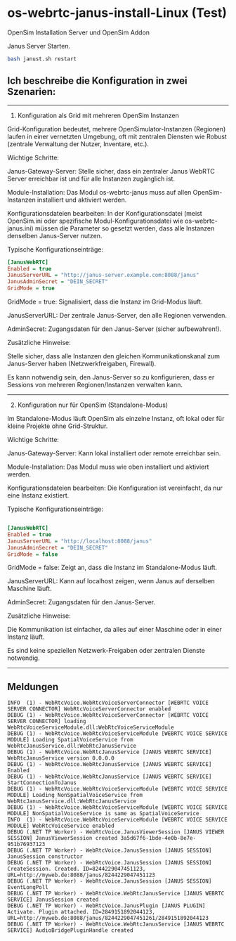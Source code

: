 # os-webrtc-janus-install-Linux (Test)
OpenSim Installation Server und OpenSim Addon

Janus Server Starten.

```bash
bash janust.sh restart
```


## Ich beschreibe die Konfiguration in zwei Szenarien:

---

1. Konfiguration als Grid mit mehreren OpenSim Instanzen

Grid-Konfiguration bedeutet, mehrere OpenSimulator-Instanzen (Regionen) laufen in einer vernetzten Umgebung, oft mit zentralen Diensten wie Robust (zentrale Verwaltung der Nutzer, Inventare, etc.).

Wichtige Schritte:

Janus-Gateway-Server: Stelle sicher, dass ein zentraler Janus WebRTC Server erreichbar ist und für alle Instanzen zugänglich ist.

Module-Installation: Das Modul os-webrtc-janus muss auf allen OpenSim-Instanzen installiert und aktiviert werden.

Konfigurationsdateien bearbeiten: In der Konfigurationsdatei (meist OpenSim.ini oder spezifische Modul-Konfigurationsdatei wie os-webrtc-janus.ini) müssen die Parameter so gesetzt werden, dass alle Instanzen denselben Janus-Server nutzen.

Typische Konfigurationseinträge:
```INI
[JanusWebRTC]
Enabled = true
JanusServerURL = "http://janus-server.example.com:8088/janus"
JanusAdminSecret = "DEIN_SECRET"
GridMode = true
```
GridMode = true: Signalisiert, dass die Instanz im Grid-Modus läuft.

JanusServerURL: Der zentrale Janus-Server, den alle Regionen verwenden.

AdminSecret: Zugangsdaten für den Janus-Server (sicher aufbewahren!).

Zusätzliche Hinweise:

Stelle sicher, dass alle Instanzen den gleichen Kommunikationskanal zum Janus-Server haben (Netzwerkfreigaben, Firewall).

Es kann notwendig sein, den Janus-Server so zu konfigurieren, dass er Sessions von mehreren Regionen/Instanzen verwalten kann.

---

2. Konfiguration nur für OpenSim (Standalone-Modus)

Im Standalone-Modus läuft OpenSim als einzelne Instanz, oft lokal oder für kleine Projekte ohne Grid-Struktur.

Wichtige Schritte:

Janus-Gateway-Server: Kann lokal installiert oder remote erreichbar sein.

Module-Installation: Das Modul muss wie oben installiert und aktiviert werden.

Konfigurationsdateien bearbeiten: Die Konfiguration ist vereinfacht, da nur eine Instanz existiert.

Typische Konfigurationseinträge:
```INI

[JanusWebRTC]
Enabled = true
JanusServerURL = "http://localhost:8088/janus"
JanusAdminSecret = "DEIN_SECRET"
GridMode = false
```

GridMode = false: Zeigt an, dass die Instanz im Standalone-Modus läuft.

JanusServerURL: Kann auf localhost zeigen, wenn Janus auf derselben Maschine läuft.

AdminSecret: Zugangsdaten für den Janus-Server.

Zusätzliche Hinweise:

Die Kommunikation ist einfacher, da alles auf einer Maschine oder in einer Instanz läuft.

Es sind keine speziellen Netzwerk-Freigaben oder zentralen Dienste notwendig.

---

## Meldungen

    INFO  (1) - WebRtcVoice.WebRtcVoiceServerConnector [WEBRTC VOICE SERVER CONNECTOR] WebRtcVoiceServerConnector enabled
    DEBUG (1) - WebRtcVoice.WebRtcVoiceServerConnector [WEBRTC VOICE SERVER CONNECTOR] loading WebRtcVoiceServiceModule.dll:WebRtcVoiceServiceModule
    DEBUG (1) - WebRtcVoice.WebRtcVoiceServiceModule [WEBRTC VOICE SERVICE MODULE] Loading SpatialVoiceService from WebRtcJanusService.dll:WebRtcJanusService
    DEBUG (1) - WebRtcVoice.WebRtcJanusService [JANUS WEBRTC SERVICE] WebRtcJanusService version 0.0.0.0
    DEBUG (1) - WebRtcVoice.WebRtcJanusService [JANUS WEBRTC SERVICE] Enabled
    DEBUG (1) - WebRtcVoice.WebRtcJanusService [JANUS WEBRTC SERVICE] StartConnectionToJanus
    DEBUG (1) - WebRtcVoice.WebRtcVoiceServiceModule [WEBRTC VOICE SERVICE MODULE] Loading NonSpatialVoiceService from WebRtcJanusService.dll:WebRtcJanusService
    DEBUG (1) - WebRtcVoice.WebRtcVoiceServiceModule [WEBRTC VOICE SERVICE MODULE] NonSpatialVoiceService is same as SpatialVoiceService
    INFO  (1) - WebRtcVoice.WebRtcVoiceServiceModule [WEBRTC VOICE SERVICE MODULE] WebRtcVoiceService enabled
    DEBUG (.NET TP Worker) - WebRtcVoice.JanusViewerSession [JANUS VIEWER SESSION] JanusViewerSession created 3a5d67f6-1bde-4e0b-8e7e-951b76937123
    DEBUG (.NET TP Worker) - WebRtcVoice.JanusSession [JANUS SESSION] JanusSession constructor
    DEBUG (.NET TP Worker) - WebRtcVoice.JanusSession [JANUS SESSION] CreateSession. Created. ID=8244229047451123, URL=http://myweb.de:8088/janus/8244229047451123
    DEBUG (.NET TP Worker) - WebRtcVoice.JanusSession [JANUS SESSION] EventLongPoll
    DEBUG (.NET TP Worker) - WebRtcVoice.WebRtcJanusService [JANUS WEBRTC SERVICE] JanusSession created
    DEBUG (.NET TP Worker) - WebRtcVoice.JanusPlugin [JANUS PLUGIN] Activate. Plugin attached. ID=2849151892044123, URL=http://myweb.de:8088/janus/8244229047451261/2849151892044123
    DEBUG (.NET TP Worker) - WebRtcVoice.WebRtcJanusService [JANUS WEBRTC SERVICE] AudioBridgePluginHandle created

